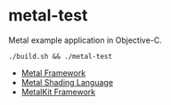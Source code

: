 # metal-test

Metal example application in Objective-C.

```
./build.sh && ./metal-test
```

* [Metal Framework](https://developer.apple.com/library/mac/documentation/Metal/Reference/MetalFrameworkReference/)
* [Metal Shading Language](https://developer.apple.com/library/mac/documentation/Metal/Reference/MetalShadingLanguageGuide/Introduction/Introduction.html)
* [MetalKit Framework](https://developer.apple.com/library/ios/documentation/MetalKit/Reference/MTKFrameworkReference/)
